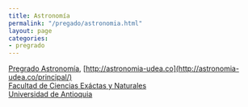 ```yaml
---
title: Astronomía
permalink: "/pregado/astronomia.html"
layout: page
categories:
- pregrado
---
```


[Pregrado Astronomía](http://www.udea.edu.co/wps/portal/udea/web/inicio/unidades-academicas/ciencias-exactas-naturales/estudiar-facultad/pregrados/astronomia), [http://astronomia-udea.co](http://astronomia-udea.co/principal/)<br/>
[Facultad de Ciencias Exáctas y Naturales](http://www.udea.edu.co/wps/portal/udea/web/inicio/unidades-academicas/ciencias-exactas-naturales/)<br/>
[Universidad de Antioquia](http://www.udea.edu.co)<br/>
